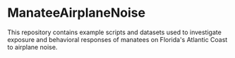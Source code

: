 # ManateeAirplaneNoise
This repository contains example scripts and datasets used to investigate exposure and behavioral responses of manatees on Florida's Atlantic Coast to airplane noise.
